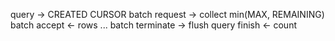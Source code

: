 query -> CREATED CURSOR
batch request -> collect min(MAX, REMAINING)
batch accept <- rows
    ...
batch terminate -> flush query
finish <- count

